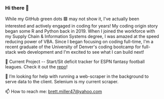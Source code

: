 ### Hi there 👋

While my GitHub green dots 🟩 may not show it, I've actually been interested and actively engaged in coding for years!  My coding origin story began some R and Python back in 2019.  When I joined the workforce with my Supply Chain & Information Systems degree, I was amazed at the speed reducing power of VBA.  Since I began focusing on coding full-time, I'm a recent graduate of the University of Denver's coding bootcamp for full-stack web development and I'm excited to see what I can build next!

🔭 Current Project -- Start/Sit deficit tracker for ESPN fantasy football leagues. Check it out the [repo](https://github.com/BrettMiller47/start-sit-deficit)!

🤔 I’m looking for help with running a web-scraper in the background to serve data to the client.  Selenium is my current scraper.

📫 How to reach me: [brett.miller47@yahoo.com](mailto:brett.miller47@yahoo.com)

<!--
**BrettMiller47/BrettMiller47** is a ✨ _special_ ✨ repository because its `README.md` (this file) appears on your GitHub profile.

Here are some ideas to get you started:


- 🌱 I’m currently learning ...
- 👯 I’m looking to collaborate on ...
- 🤔 I’m looking for help with ...
- 💬 Ask me about ...
- 📫 How to reach me: ...
- 😄 Pronouns: ...
- ⚡ Fun fact: ...
-->
